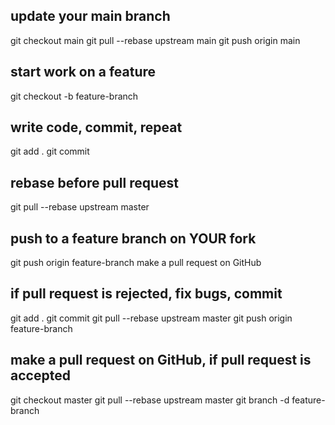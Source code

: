 ## update your main branch
git checkout main
git pull --rebase upstream main
git push origin main

## start work on a feature
git checkout -b feature-branch

## write code, commit, repeat
git add .
git commit 

## rebase before pull request
git pull --rebase upstream master

## push to a feature branch on YOUR fork
git push origin feature-branch
make a pull request on GitHub

## if pull request is rejected, fix bugs, commit
git add .
git commit
git pull --rebase upstream master
git push origin feature-branch

## make a pull request on GitHub, if pull request is accepted
git checkout master
git pull --rebase upstream master
git branch -d feature-branch

